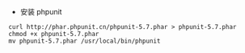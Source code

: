 

- 安装 phpunit

```
curl http://phar.phpunit.cn/phpunit-5.7.phar > phpunit-5.7.phar
chmod +x phpunit-5.7.phar
mv phpunit-5.7.phar /usr/local/bin/phpunit
```


